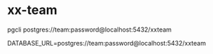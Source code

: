 # xx-team

pgcli postgres://team:password@localhost:5432/xxteam

DATABASE_URL=postgres://team:password@localhost:5432/xxteam
